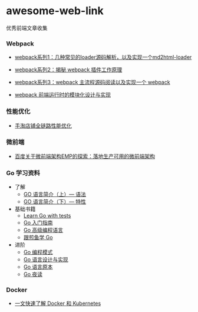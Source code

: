 # awesome-web-link
优秀前端文章收集


### Webpack
- [webpack系列1：几种常见的loader源码解析，以及实现一个md2html-loader](https://segmentfault.com/a/1190000023016289)

- [webpack系列2：揭秘 webpack 插件工作原理](https://segmentfault.com/a/1190000023016347)

- [webpack系列3：webpack 主流程源码阅读以及实现一个 webpack](https://segmentfault.com/a/1190000023016373)

- [webpack 前端运行时的模块化设计与实现](https://www.alienzhou.com/2018/08/27/webpack-module-runtime/)

### 性能优化
- [手淘店铺全链路性能优化](https://mp.weixin.qq.com/s/0zzbTf0p7yYHm0N1ZP8qzQ)

### 微前端
- [百度关于微前端架构EMP的探索：落地生产可用的微前端架构](https://mp.weixin.qq.com/s/1BJ3Q0zZ5vQbXgIwZ0HbGA)


### Go 学习资料
- 了解
  - [GO 语言简介（上）— 语法](https://coolshell.cn/articles/8460.html)
  - [GO 语言简介（下）— 特性](https://coolshell.cn/articles/8489.html)
- 基础书籍
  - [Learn Go with tests](https://studygolang.gitbook.io/learn-go-with-tests/)
  - [Go 入门指南](https://learnku.com/docs/the-way-to-go)
  - [Go 高级编程语言](https://chai2010.gitbooks.io/advanced-go-programming-book/content/)
  - [跟煎鱼学 Go](https://eddycjy.gitbook.io/golang/)
- 进阶
  - [Go 编程模式](https://coolshell.cn/articles/21128.html)  
  - [Go 语言设计与实现](https://draveness.me/golang/)
  - [Go 语言原本](https://golang.design/under-the-hood//)
  - [Go 夜读](https://talkgo.org/)

### Docker 
- [一文快速了解 Docker 和 Kubernetes](https://zhuanlan.zhihu.com/p/391085208)

